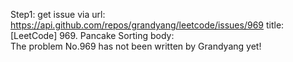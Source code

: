 Step1: get issue via url: https://api.github.com/repos/grandyang/leetcode/issues/969 
 title:[LeetCode] 969. Pancake Sorting 
 body:  
 The problem No.969 has not been written by Grandyang yet!